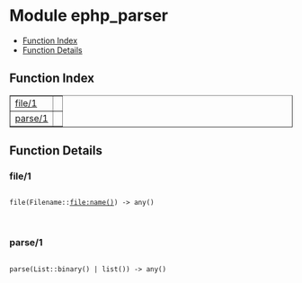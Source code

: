 

# Module ephp_parser #
* [Function Index](#index)
* [Function Details](#functions)

<a name="index"></a>

## Function Index ##


<table width="100%" border="1" cellspacing="0" cellpadding="2" summary="function index"><tr><td valign="top"><a href="#file-1">file/1</a></td><td></td></tr><tr><td valign="top"><a href="#parse-1">parse/1</a></td><td></td></tr></table>


<a name="functions"></a>

## Function Details ##

<a name="file-1"></a>

### file/1 ###

<pre><code>
file(Filename::<a href="file.md#type-name">file:name()</a>) -&gt; any()
</code></pre>
<br />

<a name="parse-1"></a>

### parse/1 ###

<pre><code>
parse(List::binary() | list()) -&gt; any()
</code></pre>
<br />

